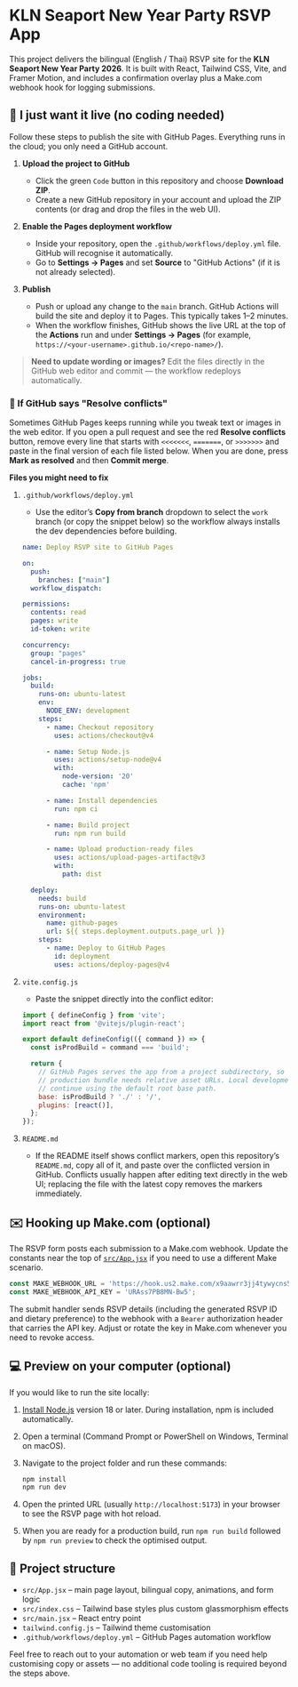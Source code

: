 # KLN Seaport New Year Party RSVP App

This project delivers the bilingual (English / Thai) RSVP site for the **KLN Seaport New Year Party 2026**. It is built with React, Tailwind CSS, Vite, and Framer Motion, and includes a confirmation overlay plus a Make.com webhook hook for logging submissions.

## 🤝 I just want it live (no coding needed)
Follow these steps to publish the site with GitHub Pages. Everything runs in the cloud; you only need a GitHub account.

1. **Upload the project to GitHub**
   - Click the green `Code` button in this repository and choose **Download ZIP**.
   - Create a new GitHub repository in your account and upload the ZIP contents (or drag and drop the files in the web UI).

2. **Enable the Pages deployment workflow**
   - Inside your repository, open the `.github/workflows/deploy.yml` file. GitHub will recognise it automatically.
   - Go to **Settings → Pages** and set **Source** to "GitHub Actions" (if it is not already selected).

3. **Publish**
   - Push or upload any change to the `main` branch. GitHub Actions will build the site and deploy it to Pages. This typically takes 1–2 minutes.
   - When the workflow finishes, GitHub shows the live URL at the top of the **Actions** run and under **Settings → Pages** (for example, `https://<your-username>.github.io/<repo-name>/`).

> **Need to update wording or images?** Edit the files directly in the GitHub web editor and commit — the workflow redeploys automatically.

### 🚧 If GitHub says "Resolve conflicts"
Sometimes GitHub Pages keeps running while you tweak text or images in the web editor. If you open a pull request and see the red **Resolve conflicts** button, remove every line that starts with `<<<<<<<`, `=======`, or `>>>>>>>` and paste in the final version of each file listed below. When you are done, press **Mark as resolved** and then **Commit merge**.

**Files you might need to fix**

1. `.github/workflows/deploy.yml`
   - Use the editor’s **Copy from branch** dropdown to select the `work` branch (or copy the snippet below) so the workflow always installs the dev dependencies before building.

   ```yaml
   name: Deploy RSVP site to GitHub Pages

   on:
     push:
       branches: ["main"]
     workflow_dispatch:

   permissions:
     contents: read
     pages: write
     id-token: write

   concurrency:
     group: "pages"
     cancel-in-progress: true

   jobs:
     build:
       runs-on: ubuntu-latest
       env:
         NODE_ENV: development
       steps:
         - name: Checkout repository
           uses: actions/checkout@v4

         - name: Setup Node.js
           uses: actions/setup-node@v4
           with:
             node-version: '20'
             cache: 'npm'

         - name: Install dependencies
           run: npm ci

         - name: Build project
           run: npm run build

         - name: Upload production-ready files
           uses: actions/upload-pages-artifact@v3
           with:
             path: dist

     deploy:
       needs: build
       runs-on: ubuntu-latest
       environment:
         name: github-pages
         url: ${{ steps.deployment.outputs.page_url }}
       steps:
         - name: Deploy to GitHub Pages
           id: deployment
           uses: actions/deploy-pages@v4
   ```

2. `vite.config.js`
   - Paste the snippet directly into the conflict editor:

   ```js
   import { defineConfig } from 'vite';
   import react from '@vitejs/plugin-react';

   export default defineConfig(({ command }) => {
     const isProdBuild = command === 'build';

     return {
       // GitHub Pages serves the app from a project subdirectory, so the
       // production bundle needs relative asset URLs. Local development can
       // continue using the default root base path.
       base: isProdBuild ? './' : '/',
       plugins: [react()],
     };
   });
   ```

3. `README.md`
   - If the README itself shows conflict markers, open this repository’s `README.md`, copy all of it, and paste over the conflicted version in GitHub. Conflicts usually happen after editing text directly in the web UI; replacing the file with the latest copy removes the markers immediately.

## ✉️ Hooking up Make.com (optional)
The RSVP form posts each submission to a Make.com webhook. Update the constants near the top of [`src/App.jsx`](src/App.jsx) if you need to use a different Make scenario.

```js
const MAKE_WEBHOOK_URL = 'https://hook.us2.make.com/x9aawrr3jj4tywycns525istq15g5vve';
const MAKE_WEBHOOK_API_KEY = 'URAss7PB8MN-Bw5';
```

The submit handler sends RSVP details (including the generated RSVP ID and dietary preference) to the webhook with a `Bearer` authorization header that carries the API key. Adjust or rotate the key in Make.com whenever you need to revoke access.

## 💻 Preview on your computer (optional)
If you would like to run the site locally:

1. [Install Node.js](https://nodejs.org/) version 18 or later. During installation, npm is included automatically.
2. Open a terminal (Command Prompt or PowerShell on Windows, Terminal on macOS).
3. Navigate to the project folder and run these commands:

   ```bash
   npm install
   npm run dev
   ```

4. Open the printed URL (usually `http://localhost:5173`) in your browser to see the RSVP page with hot reload.
5. When you are ready for a production build, run `npm run build` followed by `npm run preview` to check the optimised output.

## 📁 Project structure
- `src/App.jsx` – main page layout, bilingual copy, animations, and form logic
- `src/index.css` – Tailwind base styles plus custom glassmorphism effects
- `src/main.jsx` – React entry point
- `tailwind.config.js` – Tailwind theme customisation
- `.github/workflows/deploy.yml` – GitHub Pages automation workflow

Feel free to reach out to your automation or web team if you need help customising copy or assets — no additional code tooling is required beyond the steps above.
